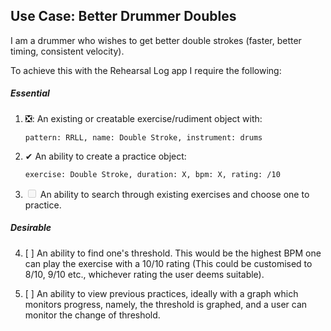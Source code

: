 ## Use Case: Better Drummer Doubles

I am a drummer who wishes to get better double strokes (faster, better timing, consistent velocity).

To achieve this with the Rehearsal Log app I require the following:

##### Essential

1. ❎: An existing or creatable exercise/rudiment object with: 
    ``` 
    pattern: RRLL, name: Double Stroke, instrument: drums 
    ```

2. ✔ An ability to create a practice object: 
    ``` 
    exercise: Double Stroke, duration: X, bpm: X, rating: /10 
    ```

3. <input type="checkbox" disabled></input> An ability to search through existing exercises and choose one to practice.

##### Desirable

4. [ ] An ability to find one's threshold. This would be the highest BPM one can play the exercise with a
10/10 rating (This could be customised to 8/10, 9/10 etc., whichever rating the user deems suitable).

5. [ ] An ability to view previous practices, ideally with a graph which monitors progress, namely, the threshold is graphed, 
and a user can monitor the change of threshold.


